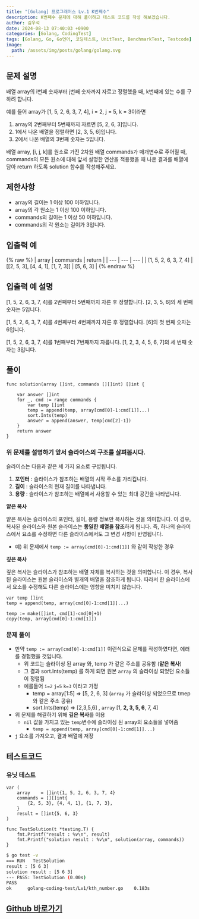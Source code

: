 ```yaml
---
title: "[Golang] 프로그래머스 Lv.1 K번째수"
description: K번째수 문제에 대해 풀이하고 테스트 코드를 작성 해보겠습니다.
author: 김우석
date: 2024-08-13 07:40:03 +0900
categories: [Golang, CodingTest]
tags: [Golang, Go, Go언어, 코딩테스트, UnitTest, BenchmarkTest, Testcode]
image:
  path: /assets/img/posts/golang/golang.svg
---
```


## 문제 설명
배열 array의 i번째 숫자부터 j번째 숫자까지 자르고 정렬했을 때, k번째에 있는 수를 구하려 합니다.

예를 들어 array가 [1, 5, 2, 6, 3, 7, 4], i = 2, j = 5, k = 3이라면

1. array의 2번째부터 5번째까지 자르면 [5, 2, 6, 3]입니다.
2. 1에서 나온 배열을 정렬하면 [2, 3, 5, 6]입니다.
3. 2에서 나온 배열의 3번째 숫자는 5입니다.

배열 array, [i, j, k]를 원소로 가진 2차원 배열 commands가 매개변수로 주어질 때, commands의 모든 원소에 대해 앞서 설명한 연산을 적용했을 때 나온 결과를 배열에 담아 return 하도록 solution 함수를 작성해주세요.


## 제한사항
- array의 길이는 1 이상 100 이하입니다.
- array의 각 원소는 1 이상 100 이하입니다.
- commands의 길이는 1 이상 50 이하입니다.
- commands의 각 원소는 길이가 3입니다.


## 입출력 예
{% raw %}
| array | commands | return |
| --- | --- | --- |
| \[1, 5, 2, 6, 3, 7, 4\] | \[\[2, 5, 3\], \[4, 4, 1\], \[1, 7, 3\]\] | \[5, 6, 3\] |
{% endraw %}


## 입출력 예 설명
[1, 5, 2, 6, 3, 7, 4]를 2번째부터 5번째까지 자른 후 정렬합니다. [2, 3, 5, 6]의 세 번째 숫자는 5입니다.

[1, 5, 2, 6, 3, 7, 4]를 4번째부터 4번째까지 자른 후 정렬합니다. [6]의 첫 번째 숫자는 6입니다.

[1, 5, 2, 6, 3, 7, 4]를 1번째부터 7번째까지 자릅니다. [1, 2, 3, 4, 5, 6, 7]의 세 번째 숫자는 3입니다.


## 풀이 
```golang
func solution(array []int, commands [][]int) []int {

	var answer []int
	for _, cmd := range commands {
		var temp []int
		temp = append(temp, array[cmd[0]-1:cmd[1]]...)
		sort.Ints(temp)
		answer = append(answer, temp[cmd[2]-1])
	}
	return answer
}
```

### 위 문제를 설명하기 앞서 슬라이스의 구조를 살펴봅시다.
슬라이스는 다음과 같은 세 가지 요소로 구성됩니다.

1. **포인터** : 슬라이스가 참조하는 배열의 시작 주소를 가리킵니다.
2. **길이** : 슬라이스의 현재 길이를 나타냅니다.
3. **용량** : 슬라이스가 참조하는 배열에서 사용할 수 있는 최대 공간을 나타냅니다.

**얕은 복사**

얕은 복사는 슬라이스의 포인터, 길이, 용량 정보만 복사하는 것을 의미합니다. 이 경우, 복사된 슬라이스와 원본 슬라이스는 **동일한 배열을 참조**하게 됩니다. 즉, 하나의 슬라이스에서 요소를 수정하면 다른 슬라이스에서도 그 변경 사항이 반영됩니다.

- 예) 위 문제에서 `temp := array[cmd[0]-1:cmd[1]]` 와 같이 작성한 경우

**깊은 복사**

깊은 복사는 슬라이스가 참조하는 배열 자체를 복사하는 것을 의미합니다. 이 경우, 복사된 슬라이스는 원본 슬라이스와 별개의 배열을 참조하게 됩니다. 따라서 한 슬라이스에서 요소를 수정해도 다른 슬라이스에는 영향을 미치지 않습니다.

```golang
var temp []int
temp = append(temp, array[cmd[0]-1:cmd[1]]...)
```

```golang
temp := make([]int, cmd[1]-cmd[0]+1)
copy(temp, array[cmd[0]-1:cmd[1]])
```


### 문제 풀이
- 만약 `temp := array[cmd[0]-1:cmd[1]]` 이런식으로 문제를 작성하였다면, 에러를 경험했을 것입니다.
	- 위 코드는 슬라이싱 된 array 와, temp 가 같은 주소를 공유함 (**얕은 복사**)
	- 그 결과 sort.Ints(temp) 를 하게 되면 원본 `array` 의 슬라이싱 되었던 요소들이 정렬됨
	- 예를들어 `i=2` `j=5` `k=3` 이라고 가정
		- temp = array[1:5] => [5, 2, 6, 3] (`array` 가 슬라이싱 되었으므로 tmep 와 같은 주소 공유)
		- sort.Ints(temp) => [2,3,5,6] , `array` [1, **2, 3, 5, 6**, 7, 4]
- 위 문제를 해결하기 위해 **깊은 복사**를 이용
	- `nil` 값을 가지고 있는 `temp`변수에 슬라이싱 된 array의 요소들을 넣어줌
		- `temp = append(temp, array[cmd[0]-1:cmd[1]]...)`
- `j` 요소를 가져오고, 결과 배열에 저장


## 테스트코드
### 유닛 테스트
```golang
var (
	array    = []int{1, 5, 2, 6, 3, 7, 4}
	commands = [][]int{
		{2, 5, 3}, {4, 4, 1}, {1, 7, 3},
	}
	result = []int{5, 6, 3}
)

func TestSolution(t *testing.T) {
	fmt.Printf("result : %v\n", result)
	fmt.Printf("solution result : %v\n", solution(array, commands))
}
```

```bash
$ go test -v
=== RUN   TestSolution
result : [5 6 3]
solution result : [5 6 3]
--- PASS: TestSolution (0.00s)
PASS
ok      golang-coding-test/Lv1/kth_number.go    0.183s
```

## [Github 바로가기](https://github.com/kr-goos/golang-coding-test/tree/master/programmers/Lv1/kth_number)